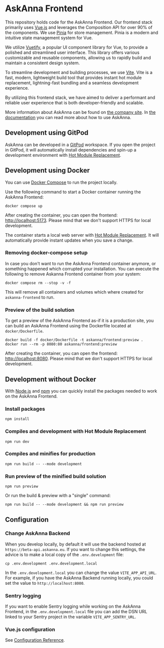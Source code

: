 # AskAnna Frontend

This repository holds code for the AskAnna Frontend. Our frontend stack primarily uses [Vue.js](https://vuejs.org/)
and leverages the Composition API for over 90% of the components. We use [Pinia](https://pinia.vuejs.org/) for store
management. Pinia is a modern and intuitive state management system for Vue.

We utilize [Vuetify](https://vuetifyjs.com), a popular UI component library for Vue, to provide a polished and
streamlined user interface. This library offers various customizable and reusable components, allowing us to rapidly
build and maintain a consistent design system.

To streamline development and building processes, we use [Vite](https://vitejs.dev/). Vite is a fast, modern,
lightweight build tool that provides instant hot module replacement, lightning-fast bundling and a seamless
development experience.

By utilizing this frontend stack, we have aimed to deliver a performant and reliable user experience that is both
developer-friendly and scalable.

More information about AskAnna can be found on [the company site](https://askanna.io). In
[the documentation](https://docs.askanna.io) you can read more about how to use AskAnna.

## Development using GitPod

AskAnna can be developed in a [GitPod](https://www.gitpod.io/) workspace. If you open the project in GitPod, it will
automatically install dependencies and spin-up a development environment with
[Hot Module Replacement](https://vitejs.dev/guide/features.html#hot-module-replacement).

## Development using Docker

You can use [Docker Compose](https://docs.docker.com/compose/) to run the project locally.

Use the following command to start a Docker container running the AskAnna Frontend:

```shell
docker compose up
```

After creating the container, you can open the frontend: [http://localhost:5173](http://localhost:5173). Please mind
that we don't support HTTPS for local development.

The container starts a local web server with
[Hot Module Replacement](https://vitejs.dev/guide/features.html#hot-module-replacement). It will automatically provide
instant updates when you save a change.

### Removing docker-compose setup

In case you don't want to run the AskAnna Frontend container anymore, or something happened which corrupted your
installation. You can execute the following to remove Askanna Frontend container from your system:

```shell
docker compose rm --stop -v -f
```

This will remove all containers and volumes which where created for `askanna-frontend` to run.

### Preview of the build solution

To get a preview of the AskAnna Frontend as-if it is a production site, you can build an AskAnna Frontend using the
Dockerfile located at `docker/Dockerfile`.

```shell
docker build -f docker/Dockerfile -t askanna/frontend:preview .
docker run --rm -p 8080:80 askanna/frontend:preview
```

After creating the container, you can open the frontend: [http://localhost:8080](http://localhost:8080). Please mind
that we don't support HTTPS for local development.

## Development without Docker

With [Node.js](https://nodejs.org/) and [npm](https://www.npmjs.com/) you can quickly install the packages needed to
work on the AskAnna Frontend.

### Install packages

```shell
npm install
```

### Compiles and development with Hot Module Replacement

```shell
npm run dev
```

### Compiles and minifies for production

```shell
npm run build -- --mode development
```

### Run preview of the minified build solution

```shell
npm run preview
```

Or run the build & preview with a "single" command:

```shell
npm run build -- --mode development && npm run preview
```

## Configuration

### Change AskAnna Backend

When you develop locally, by default it will use the backend hosted at `https://beta-api.askanna.eu`. If you want to
change this settings, the advice is to make a local copy of the `.env.development` file:

```shell
cp .env.development .env.development.local
```

In the `.env.development.local` you can change the value `VITE_APP_API_URL`. For example, if you have the AskAnna
Backend running locally, you could set the value to `http://localhost:8000`.

### Sentry logging

If you want to enable Sentry logging while working on the AskAnna Frontend, in the `.env.development.local` file you
can add the DSN URL linked to your Sentry project in the variable `VITE_APP_SENTRY_URL`.

### Vue.js configuration

See [Configuration Reference](https://cli.vuejs.org/config/).
